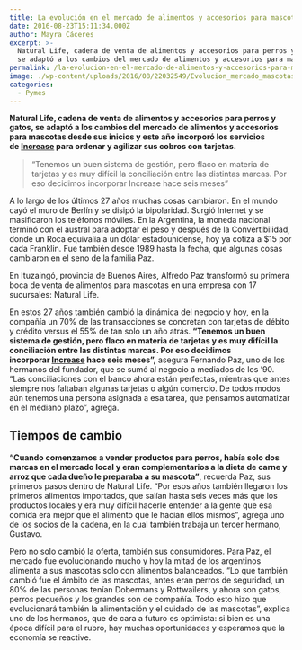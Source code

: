 ```yaml
---
title: La evolución en el mercado de alimentos y accesorios para mascotas
date: 2016-08-23T15:11:34.000Z
author: Mayra Cáceres
excerpt: >-
  Natural Life, cadena de venta de alimentos y accesorios para perros y gatos,
  se adaptó a los cambios del mercado de alimentos y accesorios para mascotas
permalink: /la-evolucion-en-el-mercado-de-alimentos-y-accesorios-para-mascotas/
image: ./wp-content/uploads/2016/08/22032549/Evolucion_mercado_mascotas.jpg
categories:
  - Pymes
---
```

<p dir="ltr" style="line-height: 1.2; margin-top: 0pt; margin-bottom: 0pt; text-align: left;">
  <strong>Natural Life, cadena de venta de alimentos y accesorios para perros y gatos, se adaptó a los cambios del mercado de alimentos y accesorios para mascotas desde sus inicios y este año incorporó los servicios de <a href="http://www.increase.com.ar">Increase</a> para ordenar y agilizar sus cobros con tarjetas.</strong>
</p>

> <p dir="ltr">
>   “Tenemos un buen sistema de gestión, pero flaco en materia de tarjetas y es muy difícil la conciliación entre las distintas marcas. Por eso decidimos incorporar Increase hace seis meses”
> </p>

A lo largo de los últimos 27 años muchas cosas cambiaron. En el mundo cayó el muro de Berlín y se disipó la bipolaridad. Surgió Internet y se masificaron los teléfonos móviles. En la Argentina, la moneda nacional terminó con el austral para adoptar el peso y después de la Convertibilidad, donde un Roca equivalía a un dólar estadounidense, hoy ya cotiza a $15 por cada Franklin. Fue también desde 1989 hasta la fecha, que algunas cosas cambiaron en el seno de la familia Paz.

En Ituzaingó, provincia de Buenos Aires, Alfredo Paz transformó su primera boca de venta de alimentos para mascotas en una empresa con 17 sucursales: Natural Life.

En estos 27 años también cambió la dinámica del negocio y hoy, en la compañía un 70% de las transacciones se concretan con tarjetas de débito y crédito versus el 55% de tan solo un año atrás. **“Tenemos un buen sistema de gestión, pero flaco en materia de tarjetas y es muy difícil la conciliación entre las distintas marcas. Por eso decidimos incorporar [Increase](http://www.increase.com.ar) hace seis meses”,** asegura Fernando Paz, uno de los hermanos del fundador, que se sumó al negocio a mediados de los ’90. “Las conciliaciones con el banco ahora están perfectas, mientras que antes siempre nos faltaban algunas tarjetas o algún comercio. De todos modos aún tenemos una persona asignada a esa tarea, que pensamos automatizar en el mediano plazo”, agrega.

## Tiempos de cambio

**“Cuando comenzamos a vender productos para perros, había solo dos marcas en el mercado local y eran complementarios a la dieta de carne y arroz que cada dueño le preparaba a su mascota”**, recuerda Paz, sus primeros pasos dentro de Natural Life. “Por esos años también llegaron los primeros alimentos importados, que salían hasta seis veces más que los productos locales y era muy difícil hacerle entender a la gente que esa comida era mejor que el alimento que le hacían ellos mismos”, agrega uno de los socios de la cadena, en la cual también trabaja un tercer hermano, Gustavo.

Pero no solo cambió la oferta, también sus consumidores. Para Paz, el mercado fue evolucionando mucho y hoy la mitad de los argentinos alimenta a sus mascotas solo con alimentos balanceados. “Lo que también cambió fue el ámbito de las mascotas, antes eran perros de seguridad, un 80% de las personas tenían Dobermans y Rottwailers, y ahora son gatos, perros pequeños y los grandes son de compañía. Todo esto hizo que evolucionará también la alimentación y el cuidado de las mascotas”, explica uno de los hermanos, que de cara a futuro es optimista: si bien es una época difícil para el rubro, hay muchas oportunidades y esperamos que la economía se reactive.
